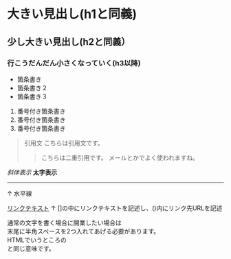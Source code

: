 # 大きい見出し(h1と同義)
## 少し大きい見出し(h2と同義）
### 行こうだんだん小さくなっていく(h3以降)

- 箇条書き
- 箇条書き２
- 箇条書き３

1. 番号付き箇条書き
1. 番号付き箇条書き
1. 番号付き箇条書き

> 引用文
> こちらは引用文です。
>> こちらは二重引用です。
>> メールとかでよく使われますね。

*斜体表示*
**太字表示**

---
↑
水平線

[リンクテキスト](http://morijyobi.ac.jp)
↑
[]の中にリンクテキストを記述し、()内にリンク先URLを記述

通常の文字を書く場合に開業したい場合は  
末尾に半角スペースを2つ入れてあげる必要があります。  
HTMLでいうところの<br>と同じ意味です。
